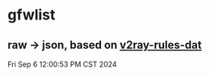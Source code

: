 # gfwlist
## raw -> json, based on [v2ray-rules-dat](https://github.com/Loyalsoldier/v2ray-rules-dat)
Fri Sep  6 12:00:53 PM CST 2024

